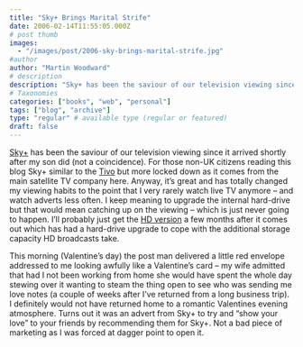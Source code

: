 ```yaml
---
title: "Sky+ Brings Marital Strife"
date: 2006-02-14T11:55:05.000Z
# post thumb
images:
  - "/images/post/2006-sky-brings-marital-strife.jpg"
#author
author: "Martin Woodward"
# description
description: "Sky+ has been the saviour of our television viewing since it arrived shortly after my son did (not a coincidence)."
# Taxonomies
categories: ["books", "web", "personal"]
tags: ["blog", "archive"]
type: "regular" # available type (regular or featured)
draft: false
---
```

[Sky+](http://www.sky.com/ordersky/equipment/skyplus) has been the saviour of our television viewing since it arrived shortly after my son did (not a coincidence).  For those non-UK citizens reading this blog Sky+ similar to the [Tivo](http://www.tivo.com/) but more locked down as it comes from the main satellite TV company here.  Anyway, it’s great and has totally changed my viewing habits to the point that I very rarely watch live TV anymore – and watch adverts less often.  I keep meaning to upgrade the internal hard-drive but that would mean catching up on the viewing – which is just never going to happen.  I’ll probably just get the [HD version](http://hd.sky.com/) a few months after it comes out which has had a hard-drive upgrade to cope with the additional storage capacity HD broadcasts take.

This morning (Valentine’s day) the post man delivered a little red envelope addressed to me looking awfully like a Valentine’s card – my wife admitted that had I not been working from home she would have spent the whole day stewing over it wanting to steam the thing open to see who was sending me love notes (a couple of weeks after I’ve returned from a long business trip).  I definitely would not have returned home to a romantic Valentines evening atmosphere.  Turns out it was an advert from Sky+ to try and “show your love” to your friends by recommending them for Sky+.  Not a bad piece of marketing as I was forced at dagger point to open it.